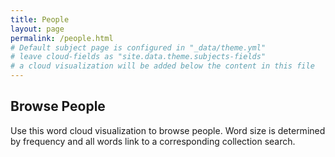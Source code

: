 ```yaml
---
title: People
layout: page
permalink: /people.html
# Default subject page is configured in "_data/theme.yml"
# leave cloud-fields as "site.data.theme.subjects-fields"
# a cloud visualization will be added below the content in this file
---
```


## Browse People

Use this word cloud visualization to browse people.
Word size is determined by frequency and all words link to a corresponding collection search.

